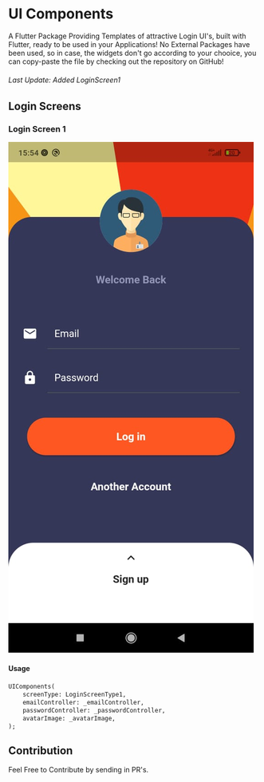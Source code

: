 # UI Components

A Flutter Package Providing Templates of attractive Login UI's, built with Flutter, ready to be used in your Applications!
No External Packages have been used, so in case, the widgets don't go according to your chooice, you can copy-paste the file by checking out the repository on GitHub!

###### Last Update: Added LoginScreen1

## Login Screens

### Login Screen 1
![alt text](https://github.com/RivaanRanawat/flutter_ui_components/blob/master/assets/images/loginScreen1.jpeg?raw=true)

#### Usage
```
UIComponents(
    screenType: LoginScreenType1,
    emailController: _emailController,
    passwordController: _passwordController,
    avatarImage: _avatarImage,
);
```

## Contribution
Feel Free to Contribute by sending in PR's.
